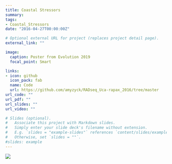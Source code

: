 ```yaml
---
title: Coastal Stressors
summary: 
tags:
- Coastal_Stressors
date: "2016-04-27T00:00:00Z"

# Optional external URL for project (replaces project detail page).
external_link: ""

image: 
  caption: Poster from Evolution 2019
  focal_point: Smart

links:
- icon: github
  icon_pack: fab
  name: Code
  url: https://github.com/amyzyck/RADseq_Uca-rapax_2016/tree/master
url_code: ""
url_pdf: ""
url_slides: ""
url_video: ""

# Slides (optional).
#   Associate this project with Markdown slides.
#   Simply enter your slide deck's filename without extension.
#   E.g. `slides = "example-slides"` references `content/slides/example-slides.md`.
#   Otherwise, set `slides = ""`.
#slides: example
---
```

![](gif.gif)

